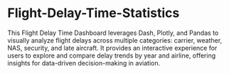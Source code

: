 # Flight-Delay-Time-Statistics
This Flight Delay Time Dashboard leverages Dash, Plotly, and Pandas to visually analyze flight delays across multiple categories: carrier, weather, NAS, security, and late aircraft. It provides an interactive experience for users to explore and compare delay trends by year and airline, offering insights for data-driven decision-making in aviation.
